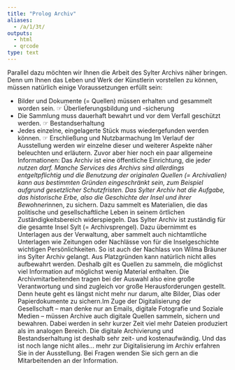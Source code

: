 ```yaml
---
title: "Prolog Archiv"
aliases:
  - /a/1/3t/
outputs:
  - html
  - qrcode
type: text
---
```


Parallel dazu möchten wir Ihnen die Arbeit des Sylter Archivs näher bringen. Denn um Ihnen das Leben und Werk der Künstlerin vorstellen zu können, müssen natürlich einige Voraussetzungen erfüllt sein:
*	Bilder und Dokumente (= Quellen) müssen erhalten und gesammelt worden sein.
☞ Überlieferungsbildung und -sicherung
*	Die Sammlung muss dauerhaft bewahrt und vor dem Verfall geschützt werden.
☞ Bestandserhaltung
*	Jedes einzelne, eingelagerte Stück muss wiedergefunden werden können.
☞ Erschließung und Nutzbarmachung
Im Verlauf der Ausstellung werden wir einzelne dieser und weiterer Aspekte näher beleuchten und erläutern. Zuvor aber hier noch ein paar allgemeine Informationen:
Das Archiv ist eine öffentliche Einrichtung, die jede*r nutzen darf. Manche Services des Archivs sind allerdings entgeltpflichtig und die Benutzung der originalen Quellen (= Archivalien) kann aus bestimmten Gründen eingeschränkt sein, zum Beispiel aufgrund gesetzlicher Schutzfristen.
Das Sylter Archiv hat die Aufgabe, das historische Erbe, also die Geschichte der Insel und ihrer Bewohner*innen, zu sichern. Dazu sammelt es Materialien, die das politische und gesellschaftliche Leben in seinem örtlichen Zuständigkeitsbereich widerspiegeln. Das Sylter Archiv ist zuständig für die gesamte Insel Sylt (= Archivsprengel).
Dazu übernimmt es Unterlagen aus der Verwaltung, aber sammelt auch nichtamtliche Unterlagen wie Zeitungen oder Nachlässe von für die Inselgeschichte wichtigen Persönlichkeiten. So ist auch der Nachlass von Wilma Bräuner ins Sylter Archiv gelangt.
Aus Platzgründen kann natürlich nicht alles aufbewahrt werden. Deshalb gilt es Quellen zu sammeln, die möglichst viel Information auf möglichst wenig Material enthalten. Die Archivmitarbeitenden tragen bei der Auswahl also eine große Verantwortung und sind zugleich vor große Herausforderungen gestellt.
Denn heute geht es längst nicht mehr nur darum, alte Bilder, Dias oder Papierdokumente zu sichern.Im Zuge der Digitalisierung der Gesellschaft – man denke nur an Emails, digitale Fotografie und Soziale Medien – müssen Archive auch digitale Quellen sammeln, sichern und bewahren. Dabei werden in sehr kurzer Zeit viel mehr Dateien produziert als im analogen Bereich. Die digitale Archivierung und Bestandserhaltung ist deshalb sehr zeit- und kostenaufwändig. Und das ist noch lange nicht alles... mehr zur Digitalisierung im Archiv erfahren Sie in der Ausstellung.
Bei Fragen wenden Sie sich gern an die Mitarbeitenden an der Information.
